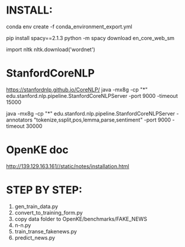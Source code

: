 # INSTALL:
conda env create -f conda_environment_export.yml

pip install spacy==2.1.3
python -m spacy download en_core_web_sm

import nltk
nltk.download('wordnet')

# StanfordCoreNLP
https://stanfordnlp.github.io/CoreNLP/
java -mx8g -cp "*" edu.stanford.nlp.pipeline.StanfordCoreNLPServer -port 9000 -timeout 15000

java -mx8g -cp "*" edu.stanford.nlp.pipeline.StanfordCoreNLPServer -annotators "tokenize,ssplit,pos,lemma,parse,sentiment" -port 9000 -timeout 30000

# OpenKE doc
http://139.129.163.161//static/notes/installation.html


# STEP BY STEP:
1. gen_train_data.py
2. convert_to_training_form.py
3. copy data folder to OpenKE/benchmarks/FAKE_NEWS
4. n-n.py
5. train_transe_fakenews.py
6. predict_news.py
